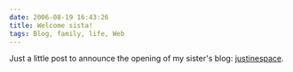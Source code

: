 ```yaml
---
date: 2006-08-19 16:43:26
title: Welcome sista!
tags: Blog, family, life, Web
---
```


Just a little post to announce the opening of my sister's blog: [justinespace](http://justinespace.coolcavemen.com).
